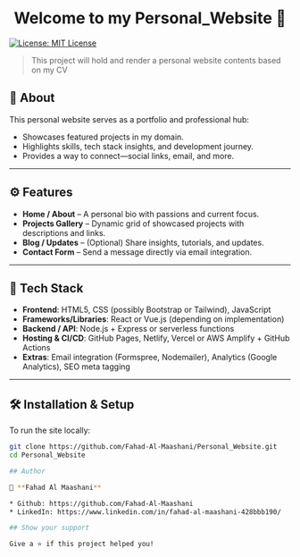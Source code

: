 <h1 align="center">Welcome to my Personal_Website 👋</h1>
<p>
  <a href="#" target="_blank">
    <img alt="License: MIT License" src="https://img.shields.io/badge/License-MIT License-yellow.svg" />
  </a>
</p>

> This project will hold and render a personal website contents based on my CV

## 🚀 About

This personal website serves as a portfolio and professional hub:
- Showcases featured projects in my domain.
- Highlights skills, tech stack insights, and development journey.
- Provides a way to connect—social links, email, and more.
---

## ⚙️ Features

- **Home / About** – A personal bio with passions and current focus.
- **Projects Gallery** – Dynamic grid of showcased projects with descriptions and links.
- **Blog / Updates** – (Optional) Share insights, tutorials, and updates.
- **Contact Form** – Send a message directly via email integration.

---

## 🧰 Tech Stack

- **Frontend**: HTML5, CSS (possibly Bootstrap or Tailwind), JavaScript
- **Frameworks/Libraries**: React or Vue.js (depending on implementation)
- **Backend / API**: Node.js + Express or serverless functions
- **Hosting & CI/CD**: GitHub Pages, Netlify, Vercel or AWS Amplify + GitHub Actions
- **Extras**: Email integration (Formspree, Nodemailer), Analytics (Google Analytics), SEO meta tagging

---

## 🛠️ Installation & Setup

To run the site locally:

```bash
git clone https://github.com/Fahad-Al-Maashani/Personal_Website.git
cd Personal_Website

## Author

👤 **Fahad Al Maashani**

* Github: https://github.com/Fahad-Al-Maashani
* LinkedIn: https://www.linkedin.com/in/fahad-al-maashani-428bbb190/

## Show your support

Give a ⭐️ if this project helped you!


